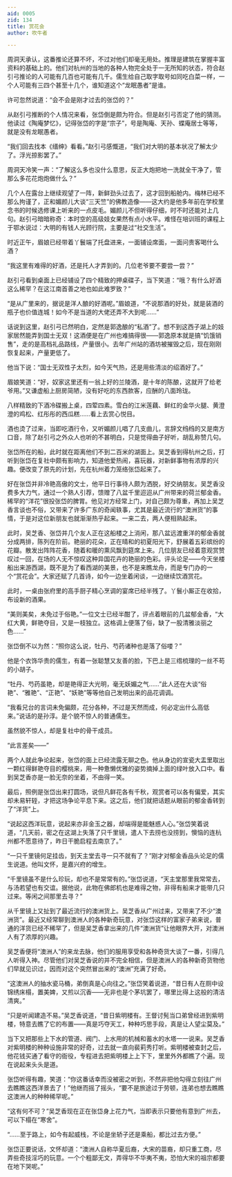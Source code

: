 ```yaml
---
aid: 0005
zid: 134
title: 赏花会
author: 吹牛者

---
```




  周洞天承认，这番推论还算不坏，不过对他们却毫无用处。推理是建筑在掌握丰富资料的基础上的。他们对杭州的当地的各种人物完全处于一无所知的状态，符合赵引弓推论的人可能有几百也可能有几千。儒生给自己取字取号如同吃白菜一样，一个人可能有三四个甚至十几个，谁知道这个“龙眠愚者”是谁。

  许可忽然说道：“会不会是刚才过去的张岱的？”

  从赵引弓推断的个人情况来看，张岱倒是颇为符合。但是赵引弓否定了他的猜测。他读过《陶庵梦忆》，记得张岱的字是“宗子”，号是陶庵、天孙、蝶庵居士等等，就是没有龙眠愚者。

  “我们回去找本《缙绅》看看。”赵引弓感慨道，“我们对大明的基本状况了解太少了。浮光掠影罢了。”

  周洞天冷笑一声：“了解这么多也没什么意思，反正大炮把地一洗就全干净了，管那么多花花炮炮做什么？”

  几个人在露台上继续观望了一阵，新鲜劲头过去了，这才回到船舱内。梅林已经不那么拘谨了，正和媚颜儿大谈“三天竺”的佛教造像——这大约是他多年前在学校里念书的时候选修课上听来的一点皮毛。媚颜儿不但听得仔细，时不时还能对上几句。赵引弓暗暗称奇：本时空的高级妓女果然有点小水平。难怪在培训班的课程上于鄂水说过：大明的有钱人光顾行院，主要是过“社交生活”。

  时近正午，眉娘已经带着丫鬟端了托盘进来，一面铺设席面，一面问贵客喝什么酒？

  “我这里有难得的好酒，还是托人才弄到的。几位老爷要不要尝一尝？”

  赵引弓看到桌面上已经铺设了四个精致的押桌碟子，当下笑道：“哦？有什么好酒这么稀罕？在这江南首善之地也如此难罗致？”

  “是从广里来的，据说是洋人酿的好酒呢。”眉娘道，“不说那酒的好处，就是装酒的瓶子也价值连城！如今不是当道的大佬还弄不大到呢……”

  话说到这里，赵引弓已然明白，定然是郭逸酿的“私酒”了。想不到这西子湖上的妓家居然能弄到国士无双！这酒便是在广州也难搞得很——郭逸原本就是搞“饥饿销售”，走的是高档礼品路线，产量很小。去年广州站的酒坊被摧毁之后，现在刚刚恢复起来，产量更低了。

  他当下说：“国士无双性子太烈，如今天气热，还是用些清淡的绍酒好了。”

  眉娘笑道：“好，奴家这里还有一翁上好的兰陵酒，是十年的陈酿，这就开了给老爷用。”又谦虚船上厨房简陋，没有好吃的东西款客，应酬的八面玲珑。

  八样精致的下酒冷碟搬上桌，四荤四素。雪白的江米莲藕、鲜红的金华火腿、黄澄澄的鸡松、红彤彤的西瓜糕……看上去赏心悦目。

  酒也烫了过来，当即吃酒行令，又听媚颜儿唱了几支曲儿，言辞文绉绉的又是南方口音，除了赵引弓之外众人也听的不甚明白，只是觉得曲子好听，胡乱称赞几句。

  张岱所在的船，此时就在距离他们不到二百米的湖面上。吴芝香到得杭州之后，打听到张岱在复社中颇有影响力，知道他爱热闹，喜玩器，对新鲜事物有浓厚的兴趣。便改变了原先的计划，先在杭州着力笼络张岱起来了。

  好在张岱并非冷艳高傲的文士，他平日行事待人颇为洒脱，好交纳朋友。吴芝香没费多大力气，通过一个熟人引荐，馈赠了八盆千里迢迢从广州带来的荷兰郁金香。稀罕的“洋花”很投张岱的脾胃。他见对方经常上门，对自己颇为尊重，再加上吴芝香言谈也不俗，又带来了许多广东的奇闻轶事，尤其是最近流行的“澳洲货”的事情，于是对这位新朋友也就渐渐热乎起来。一来二去，两人便相熟起来。

  此时，吴芝香、张岱并几个友人正在这船楼之上消闲，那八盆远渡重洋的郁金香就分成两排，陈列在阶前。艳丽的花朵，正在晴和的初夏阳光下，舒展着五彩缤纷的花瓣。散发出阵阵花香，随着和暖的熏风飘到筵席上来。几位朋友已经着意观赏赞叹过一回，在场的人无不惊叹这种异国花卉的艳丽的色彩。评头论足——今天坐楼船出来游西湖，既不是为了看西湖的美景，也不是来瞧龙舟，而是专门办的一个“赏花会”。大家还赋了几首诗，如今一边坐着闲谈，一边继续饮酒赏花。

  此时，一桌由张府里的高手厨子精心烹调的宴席已经半残了。丫鬟小厮正在收拾，布设新的酒果。

  “美则美矣，未免过于俗艳。”一位文士已经半酣了，评点着眼前的几盆郁金香，“大红大黄，鲜艳夺目，又是一枝独立。这格调上便落了俗，缺了一股清雅淡丽之色……”

  张岱倒不以为然：“照你这么说，牡丹、芍药诸种也是落了俗喽？”

  他是个衣饰华贵的儒生，有着一张聪慧又友善的脸，下巴上是三绺梳理的一丝不苟的小胡子。

  “牡丹、芍药虽艳，却是艳得正大光明，毫无妖媚之气……”此人还在大谈“俗艳”、“雅艳”、“正艳”、“妖艳”等等他自己发明出来的品花调调。

  “我看兄台的言词未免偏颇，花分各种，不过是天然而成，何必定出什么高低来。”说话的是孙淳。是个貌不惊人的普通儒生。

  虽然貌不惊人，却是复社中的骨干成员。

  “此言差矣——”

  两个人就此争论起来，张岱的面上已经流露无聊之色。他从身边的宣瓷大盂里取出一颗红得鲜艳夺目的樱桃来，用一种惫懒优雅的姿势摘掉上面的绿叶放入口中。看到吴芝香亦是一脸无奈的坐着，不由得一笑。

  最后，照例是张岱出来打圆场，说但凡鲜花各有千秋，观赏者可以各有偏爱，其实却未易轩轾，才把这场争论平息下来。这之后，他们就把话题从眼前的郁金香转到了“洋货”上。

  “说起这西洋玩意，说起来亦非金玉之器，却端得是能魅惑人心。”张岱笑着说道，“几天前，密之在这湖上失落了只千里镜，遣人下去捞也没捞到，懊恼的连杭州都不愿意待了，昨日干脆启程去南京了。”

  “一只千里镜何足挂齿，到天主堂去寻一只不就有了？”刚才对郁金香品头论足的儒生说道。他叫文怀，是嘉兴府的增生。

  “千里镜虽不是什么珍玩，却也不是常常有的。”张岱说道，“天主堂那里我常常去，与汤若望也有交谊。据他说，此物在佛郎机也是难得之物，非得有船来才能带几只过来。等闲之间那里去寻？”

  从千里镜上又扯到了最近流行的澳洲货上。吴芝香从广州过来，又带来了不少“澳洲货”。最近又经常聊到澳洲人的各种新奇玩意，对张岱这样的富家子弟来说，普通的洋货已经不稀罕了，但是吴芝香拿出来的几件“澳洲货”让他眼界大开，对澳洲人有了浓厚的兴趣。

  吴芝香便将“澳洲人”的来龙去脉，他们的服用享受和各种奇货大谈了一番，引得几人听得入神。尽管他们对吴芝香说的并不完全相信，但是澳洲人的各种新奇货物他们早就见识过，因而对这个突然冒出来的“澳洲”充满了好奇。

  “这澳洲人的抽水瓷马桶，弟倒真是心向往之。”张岱笑着说道，“昔日有人在厕中设锦绣床榻，置美婢，又煎以沉香——无非也是个茅坑罢了，哪里比得上这般的清洁清爽。”

  “只是听闻建造不易。”吴芝香说道，“昔日紫明楼有。王督讨髡当口弟曾经进到紫明楼，特意去瞧了它的布置——真是巧夺天工，种种巧思手段，真是让人望尘莫及。”

  当下又把那些上下水的管道、阀门、上水用的机械和蓄水的水塔一一说来。吴芝香对紫明楼的种种设施非常的好奇，过去就一直向裴莉秀打听。紫明楼被查封之后，他花钱买通了看守的衙役，专程进去把紫明楼上上下下，里里外外都瞧了个遍。现在说起来头头是道。

  张岱听得有趣，笑道：“你这番话幸而没被密之听到，不然非把他勾得立刻往广州去瞧瞧这西洋景去了！”他继而摇了摇头，“要不是旅途过于劳顿，连弟也想去瞧瞧这澳洲人的种种稀罕呢。”

  “这有何不可？”吴芝香现在正在张岱身上花力气，当即表示只要他有意到广州去，可以下榻在“寒舍”。

  “……至于路上，如今有起威栈，不论是坐轿子还是乘船，都比过去方便。”

  张岱正要说话，文怀却道：“澳洲人自称华夏后裔，大宋的苗裔，却只重工商，尽弄些奇技淫巧的玩意。一个个粗鄙无文，弄得华不华夷不夷，恐怕大宋的祖宗都要在地下哭呢。”



